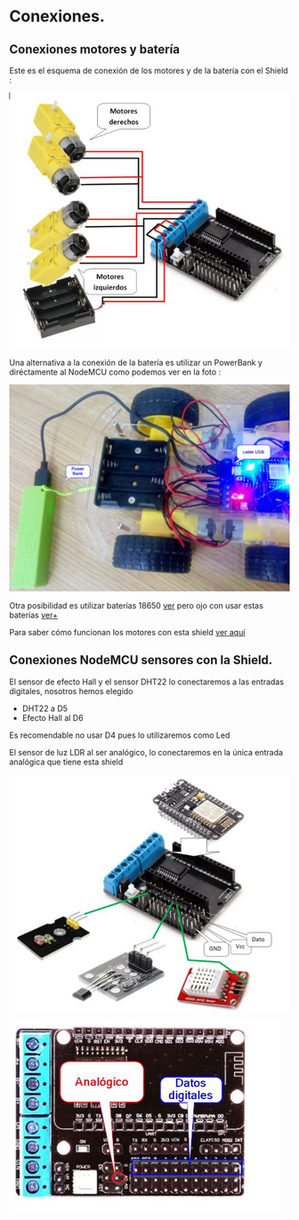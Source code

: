 # Conexiones.

## Conexiones motores y batería

Este es el esquema de conexión de los motores y de la batería con el Shield :

![](/assets/conexiones.jpg)

Una alternativa a la conexión de la batería es utilizar un PowerBank y diréctamente al NodeMCU como podemos ver en la foto :

![](/assets/powerbank.jpg)

Otra posibilidad es utilizar baterías 18650 [ver](https://www.instructables.com/Simplest-Wifi-Car-Using-ESP8266-Motorshield/) pero ojo con usar estas baterías [ver+](https://catedu.github.io/rover-marciano-alphabot/desventajas.html)

Para saber cómo funcionan los motores con esta shield [ver aquí](http://arduinoamuete.blogspot.com/2017/02/doitcar-kit-programacion-con-arduino.html)

## Conexiones NodeMCU sensores con la Shield.

El sensor de efecto Hall y el sensor DHT22 lo conectaremos a las entradas digitales, nosotros hemos elegido

* DHT22 a D5
* Efecto Hall al D6

Es recomendable no usar D4 pues lo utilizaremos como Led

El sensor de luz LDR al ser analógico, lo conectaremos en la única entrada analógica que tiene esta shield

![](/assets/conexion-sensores.jpg)

![](/assets/shieldmotor2.jpg)
